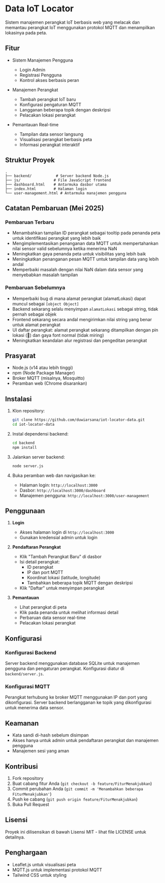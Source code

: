 # Data IoT Locator

Sistem manajemen perangkat IoT berbasis web yang melacak dan memantau perangkat IoT menggunakan protokol MQTT dan menampilkan lokasinya pada peta.

## Fitur

- Sistem Manajemen Pengguna
  - Login Admin
  - Registrasi Pengguna
  - Kontrol akses berbasis peran

- Manajemen Perangkat
  - Tambah perangkat IoT baru
  - Konfigurasi pengaturan MQTT
  - Langganan beberapa topik dengan deskripsi
  - Pelacakan lokasi perangkat

- Pemantauan Real-time
  - Tampilan data sensor langsung
  - Visualisasi perangkat berbasis peta
  - Informasi perangkat interaktif

## Struktur Proyek

```
.
├── backend/           # Server backend Node.js
├── js/               # File JavaScript frontend
├── dashboard.html    # Antarmuka dasbor utama
├── index.html        # Halaman login
└── user-management.html # Antarmuka manajemen pengguna
```

## Catatan Pembaruan (Mei 2025)

### Pembaruan Terbaru

- Menambahkan tampilan ID perangkat sebagai tooltip pada penanda peta untuk identifikasi perangkat yang lebih baik
- Mengimplementasikan penanganan data MQTT untuk mempertahankan nilai sensor valid sebelumnya ketika menerima NaN
- Meningkatkan gaya penanda peta untuk visibilitas yang lebih baik
- Meningkatkan penanganan pesan MQTT untuk tampilan data yang lebih andal
- Memperbaiki masalah dengan nilai NaN dalam data sensor yang menyebabkan masalah tampilan

### Pembaruan Sebelumnya

- Memperbaiki bug di mana alamat perangkat (alamatLokasi) dapat muncul sebagai `[object Object]`
- Backend sekarang selalu menyimpan `alamatLokasi` sebagai string, tidak pernah sebagai objek
- Frontend sekarang secara andal mengirimkan nilai string yang benar untuk alamat perangkat
- UI daftar perangkat: alamat perangkat sekarang ditampilkan dengan pin lokasi (📍) dan gaya font normal (tidak miring)
- Meningkatkan keandalan alur registrasi dan pengeditan perangkat

## Prasyarat

- Node.js (v14 atau lebih tinggi)
- npm (Node Package Manager)
- Broker MQTT (misalnya, Mosquitto)
- Peramban web (Chrome disarankan)

## Instalasi

1. Klon repository:
   ```bash
   git clone https://github.com/duwiarsana/iot-locator-data.git
   cd iot-locator-data
   ```

2. Instal dependensi backend:
   ```bash
   cd backend
   npm install
   ```

3. Jalankan server backend:
   ```bash
   node server.js
   ```

4. Buka peramban web dan navigasikan ke:
   - Halaman login: `http://localhost:3000`
   - Dasbor: `http://localhost:3000/dashboard`
   - Manajemen pengguna: `http://localhost:3000/user-management`

## Penggunaan

1. **Login**
   - Akses halaman login di `http://localhost:3000`
   - Gunakan kredensial admin untuk login

2. **Pendaftaran Perangkat**
   - Klik "Tambah Perangkat Baru" di dasbor
   - Isi detail perangkat:
     - ID perangkat
     - IP dan port MQTT
     - Koordinat lokasi (latitude, longitude)
     - Tambahkan beberapa topik MQTT dengan deskripsi
   - Klik "Daftar" untuk menyimpan perangkat

3. **Pemantauan**
   - Lihat perangkat di peta
   - Klik pada penanda untuk melihat informasi detail
   - Perbaruan data sensor real-time
   - Pelacakan lokasi perangkat

## Konfigurasi

### Konfigurasi Backend

Server backend menggunakan database SQLite untuk manajemen pengguna dan pengaturan perangkat. Konfigurasi diatur di `backend/server.js`.

### Konfigurasi MQTT

Perangkat terhubung ke broker MQTT menggunakan IP dan port yang dikonfigurasi. Server backend berlangganan ke topik yang dikonfigurasi untuk menerima data sensor.

## Keamanan

- Kata sandi di-hash sebelum disimpan
- Akses hanya untuk admin untuk pendaftaran perangkat dan manajemen pengguna
- Manajemen sesi yang aman

## Kontribusi

1. Fork repository
2. Buat cabang fitur Anda (`git checkout -b feature/FiturMenakjubkan`)
3. Commit perubahan Anda (`git commit -m 'Menambahkan beberapa FiturMenakjubkan'`)
4. Push ke cabang (`git push origin feature/FiturMenakjubkan`)
5. Buka Pull Request

## Lisensi

Proyek ini dilisensikan di bawah Lisensi MIT - lihat file LICENSE untuk detailnya.

## Penghargaan

- Leaflet.js untuk visualisasi peta
- MQTT.js untuk implementasi protokol MQTT
- Tailwind CSS untuk styling
